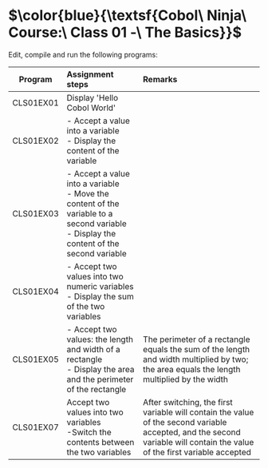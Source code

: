# $\color{blue}{\textsf{Cobol\ Ninja\ Course:\ Class 01 -\ The Basics\}}$

Edit, compile and run the following programs:<br>

| Program   |  Assignment  steps| Remarks |
|-----------|:-------------|:-------------|
| CLS01EX01 | Display 'Hello Cobol World' |
| CLS01EX02 | - Accept a value into a variable<br>- Display the content of the variable | |
| CLS01EX03 | - Accept a value into a variable<br>- Move the content of the variable to a second variable<br>- Display the content of the second variable| |
| CLS01EX04 | - Accept two values into two numeric variables<br>- Display the sum of the two variables| |
| CLS01EX05 | - Accept two values: the length and width of a rectangle<br>- Display the area and the perimeter of the rectangle|The perimeter of a rectangle equals the sum of the length and width multiplied by two; the area equals the length multiplied by the width|
| CLS01EX07 | Accept two values into two variables<br>-Switch the contents between the two variables| After switching, the first variable will contain the value of the second variable accepted, and the second variable will contain the value of the first variable accepted|
